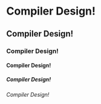 # Compiler Design!
## Compiler Design!
### Compiler Design!
#### Compiler Design!
##### Compiler Design!
###### Compiler Design!


